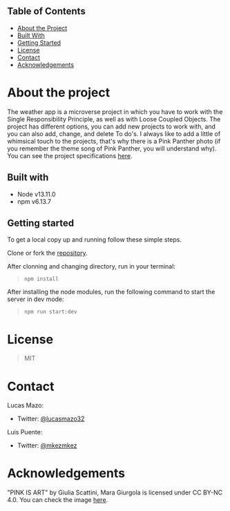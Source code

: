 ## Table of Contents

* [About the Project](#about-the-project)
* [Built With](#built-with)
* [Getting Started](#getting-started)
* [License](#license)
* [Contact](#contact)
* [Acknowledgements](#acknowledgements)

<!-- about-the-project -->
# About the project

The weather app is a microverse project in which you have to work with the Single Responsibility Principle, as well as with Loose Coupled Objects. The project has different options, you can add new projects to work with, and you can also add, change, and delete To do's.  I always like to add a little of whimsical touch to the projects, that's why there is a Pink Panther photo (if you remember the theme song of Pink Panther, you will understand why).  You can see the project specifications [here](https://www.theodinproject.com/courses/javascript/lessons/todo-list).

## Built with

- Node v13.11.0
- npm v6.13.7

## Getting started

To get a local copy up and running follow these simple steps.

Clone or fork the [repository](https://github.com/lucasmazo32/to-do-list).

After clonning and changing directory, run in your terminal:

> ``` npm install ```

After installing the node modules, run the following command to start the server in dev mode:

> ``` npm run start:dev ```

# License

> MIT

# Contact

Lucas Mazo:

- Twitter: [@lucasmazo32](https://twitter.com/lucasmazo32)

Luis Puente:

- Twitter:  [@mkezmkez](https://twitter.com/mkezkmez)

# Acknowledgements

"PINK IS ART" by Giulia Scattini, Mara Giurgola is licensed under CC BY-NC 4.0. You can check the image [here](https://search.creativecommons.org/photos/dc7b9aa2-394b-45aa-a7ef-575d477572a0).